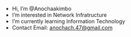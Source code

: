 -  Hi, I’m @Anochaakimbo
-  I’m interested in Network Infratructure
-  I’m currently learning Information Technology
-  Contact Email: anochach.47@gmail.com


<!---
Anochaakimbo/Anochaakimbo is a ✨ special ✨ repository because its `README.md` (this file) appears on your GitHub profile.
You can click the Preview link to take a look at your changes.
--->
